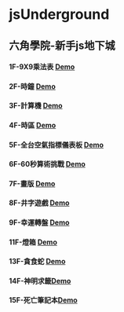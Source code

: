# jsUnderground

## 六角學院-新手js地下城

#### 1F-9X9乘法表 <a href="https://you2245g.github.io/jsUnderground/LV1-9X9/9X9.html">Demo</a>

#### 2F-時鐘 <a href="https://you2245g.github.io/jsUnderground/LV2-clock/clock.html">Demo</a>

#### 3F-計算機 <a href="https://you2245g.github.io/jsUnderground/LV3-calculator/calculator.html">Demo</a>

#### 4F-時區 <a href="https://you2245g.github.io/jsUnderground/LV4-World Time/worldTime.html">Demo</a>

#### 5F-全台空氣指標儀表板 <a href="https://you2245g.github.io/jsUnderground/LV5-evAir/evAir.html">Demo</a>

#### 6F-60秒算術挑戰 <a href="https://you2245g.github.io/jsUnderground/LV6-CalcGame/Calc.html">Demo</a>

#### 7F-畫版 <a href="https://you2245g.github.io/jsUnderground/LV7-Canvas/Canvas.html">Demo</a>

#### 8F-井字遊戲 <a href="https://you2245g.github.io/jsUnderground/LV8-OXgame/OXgame.html">Demo</a>

#### 9F-幸運轉盤 <a href="https://you2245g.github.io/jsUnderground/LV9-LuckyWheel(vue)/luckywheel.html">Demo</a>

#### 11F-燈箱 <a href="https://you2245g.github.io/jsUnderground/LV11-Slideshow/slideShow.html">Demo</a>

#### 13F-貪食蛇 <a href="https://you2245g.github.io/jsUnderground/LV13-snake/snake.html">Demo</a>

#### 14F-神明求籤<a href="https://you2245g.github.io/jsUnderground/LV14-Draw/draw.html">Demo</a>

#### 15F-死亡筆記本<a href="https://you2245g.github.io/jsUnderground/LV15-DisintegrationNote/DisintegrationNote.html">Demo</a>
